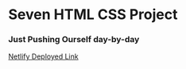 # Seven HTML CSS Project 

### Just Pushing Ourself day-by-day

[Netlify Deployed Link](https://seven-project-html-css.netlify.app/)